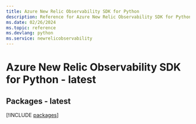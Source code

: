 ```yaml
---
title: Azure New Relic Observability SDK for Python
description: Reference for Azure New Relic Observability SDK for Python
ms.date: 02/26/2024
ms.topic: reference
ms.devlang: python
ms.service: newrelicobservability
---
```

# Azure New Relic Observability SDK for Python - latest
## Packages - latest
[!INCLUDE [packages](new-relic-observability-index.md)]